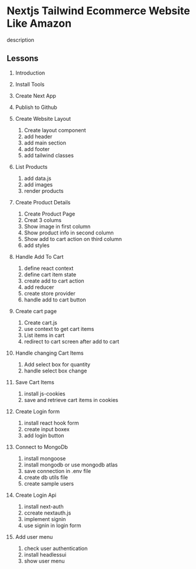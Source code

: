 # Nextjs Tailwind Ecommerce Website Like Amazon

description

## Lessons

1. Introduction
2. Install Tools
3. Create Next App
4. Publish to Github
5. Create Website Layout
   1. Create layout component
   2. add header
   3. add main section
   4. add footer
   5. add tailwind classes
6. List Products

   1. add data.js
   2. add images
   3. render products

7. Create Product Details
   1. Create Product Page
   2. Creat 3 colums
   3. Show image in first column
   4. Show product info in second column
   5. Show add to cart action on third column
   6. add styles
8. Handle Add To Cart
   1. define react context
   2. define cart item state
   3. create add to cart action
   4. add reducer
   5. create store provider
   6. handle add to cart button
9. Create cart page
   1. Create cart.js
   2. use context to get cart items
   3. List items in cart
   4. redirect to cart screen after add to cart
10. Handle changing Cart Items
    1. Add select box for quantity
    2. handle select box change
11. Save Cart Items
    1. install js-cookies
    2. save and retrieve cart items in cookies
12. Create Login form
    1. install react hook form
    2. create input boxex
    3. add login button
13. Connect to MongoDb
    1. install mongoose
    2. install mongodb or use mongodb atlas
    3. save connection in .env file
    4. create db utils file
    5. create sample users
14. Create Login Api
    1. install next-auth
    2. ccreate nextauth.js
    3. implement signin
    4. use signin in login form
15. Add user menu
    1. check user authentication
    2. install headlessui
    3. show user menu
